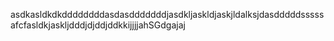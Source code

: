 asdkasldkdkddddddddasdasdddddddjasdkljaskldjaskjldalksjdasdddddsssssafcfasldkjaskljdddjdjddjddkkijjjjahSGdgajaj